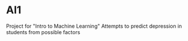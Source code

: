 # AI1
Project for "Intro to Machine Learning"
Attempts to predict depression in students from possible factors
